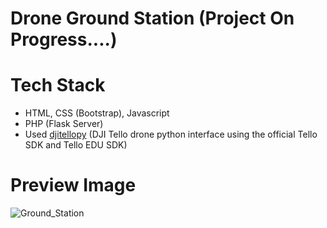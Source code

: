 # Drone Ground Station (Project On Progress....)
# Tech Stack
* HTML, CSS (Bootstrap), Javascript
* PHP (Flask Server)
* Used [djitellopy](https://github.com/damiafuentes/DJITelloPy) (DJI Tello drone python interface using the official Tello SDK and Tello EDU SDK)
# Preview Image
![Ground_Station](https://github.com/smahmuddz/Drone-Ground-Station/assets/85384973/fc695db6-ceac-4b29-9ece-571d7022ef36)
